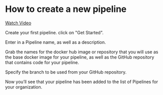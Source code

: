 # How to create a new pipeline

[Watch Video](https://s3.amazonaws.com/docs.openfido.org/assets/create_pipeline.mp4)

Create your first pipeline. click on "Get Started".

Enter in a Pipeline name, as well as a description.

Grab the names for the docker hub image or repository that you will use as the base docker image for your pipeline, as well as the GitHub repository that contains code for your pipeline.

Specify the branch to be used from your GitHub repository.

Now you’ll see that your pipeline has been added to the list of Pipelines for your organization.
